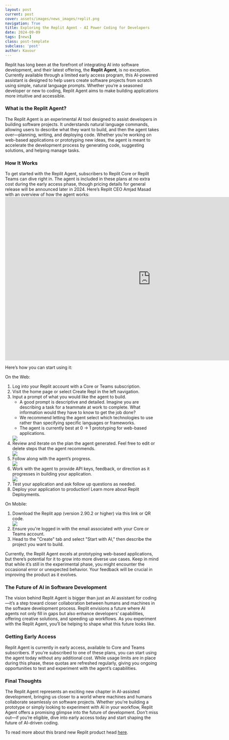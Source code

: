 ```yaml
---
layout: post
current: post
cover: assets/images/news_images/replit.png
navigation: True
title: Exploring the Replit Agent - AI Power Coding for Developers
date: 2024-09-09
tags: [news]
class: post-template
subclass: 'post'
author: Kavour
---
```


<p>Replit has long been at the forefront of integrating AI into software development, and their latest offering, the <strong>Replit Agent</strong>, is no exception. Currently available through a limited early access program, this AI-powered assistant is designed to help users create software projects from scratch using simple, natural language prompts. Whether you’re a seasoned developer or new to coding, Replit Agent aims to make building applications more intuitive and accessible.</p>

<h3> What is the Replit Agent? </h3>

<p>The Replit Agent is an experimental AI tool designed to assist developers in building software projects. It understands natural language commands, allowing users to describe what they want to build, and then the agent takes over—planning, writing, and deploying code. Whether you’re working on web-based applications or prototyping new ideas, the agent is meant to accelerate the development process by generating code, suggesting solutions, and helping manage tasks.</p>

<h3> How It Works </h3>

<p>To get started with the Replit Agent, subscribers to Replit Core or Replit Teams can dive right in. The agent is included in these plans at no extra cost during the early access phase, though pricing details for general release will be announced later in 2024. Here’s Replit CEO Amjad Masad with an overview of how the agent works:

<iframe width="950" height="534" src="https://www.youtube.com/embed/IYiVPrxY8-Y" title="Meet the Replit Agent" frameborder="0" allow="accelerometer; autoplay; clipboard-write; encrypted-media; gyroscope; picture-in-picture; web-share" referrerpolicy="strict-origin-when-cross-origin" allowfullscreen></iframe>

Here’s how you can start using it:

On the Web:
<ol>
<li> Log into your Replit account with a Core or Teams subscription. </li>
<li> Visit the home page or select Create Repl in the left navigation. </li>
<li> Input a prompt of what you would like the agent to build. 
    <ul>
    <li> A good prompt is descriptive and detailed. Imagine you are describing a task for a teammate at work to complete. What information would they have to know to get the job done?</li>
    <li> We recommend letting the agent select which technologies to use rather than specifying specific languages or frameworks. </li>
    <li> The agent is currently best at 0 -> 1 prototyping for web-based applications.</li>
    </ul>
    <img src=”https://docimg.replit.com/images/replitai/agent_01.png”>
<li> Review and iterate on the plan the agent generated. Feel free to edit or delete steps that the agent recommends. </li>
    <img src="https://docimg.replit.com/images/replitai/agent_02.png">
<li> Follow along with the agent’s progress. </li>
    <img src="https://docimg.replit.com/images/replitai/agent_03.png">
<li> Work with the agent to provide API keys, feedback, or direction as it progresses in building your application. </li>
    <img src = "https://docimg.replit.com/images/replitai/agent_04.png">
<li> Test your application and ask follow up questions as needed. </li>
<li> Deploy your application to production! Learn more about Replit Deployments. </li>
</ol>

On Mobile:
<ol>
<li>Download the Replit app (version 2.90.2 or higher) via this link or QR code.</li>
    <img src="https://docimg.replit.com/images/replitai/agent_05.png">
<li>Ensure you're logged in with the email associated with your Core or Teams account.</li>
<li>Head to the "Create" tab and select "Start with AI," then describe the project you want to build.</li>
</ol>

<p>Currently, the Replit Agent excels at prototyping web-based applications, but there’s potential for it to grow into more diverse use cases. Keep in mind that while it’s still in the experimental phase, you might encounter the occasional error or unexpected behavior. Your feedback will be crucial in improving the product as it evolves.</p>

<h3> The Future of AI in Software Development </h3>

<p> The vision behind Replit Agent is bigger than just an AI assistant for coding—it’s a step toward closer collaboration between humans and machines in the software development process. Replit envisions a future where AI agents not only fill in gaps but also enhance developers’ capabilities, offering creative solutions, and speeding up workflows. As you experiment with the Replit Agent, you’ll be helping to shape what this future looks like.</p>

<h3> Getting Early Access</h3>

<p>Replit Agent is currently in early access, available to Core and Teams subscribers. If you're subscribed to one of these plans, you can start using the agent today without any additional cost. While usage limits are in place during this phase, these quotas are refreshed regularly, giving you ongoing opportunities to test and experiment with the agent’s capabilities.</p>

<h3> Final Thoughts </h3>

<p>The Replit Agent represents an exciting new chapter in AI-assisted development, bringing us closer to a world where machines and humans collaborate seamlessly on software projects. Whether you're building a prototype or simply looking to experiment with AI in your workflow, Replit Agent offers a promising glimpse into the future of development. Don’t miss out—if you’re eligible, dive into early access today and start shaping the future of AI-driven coding. </p>

<p> To read more about this brand new Replit product head <a href="https://docs.replit.com/replitai/agent?ref=maginative.com">here</a>.</p>
